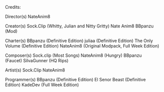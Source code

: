 Credits:  

Director(s) 
NateAnim8  

Creator(s) 
Sock.Clip (Whitty, Julian and Nitty Gritty) 
Nate Anim8 
BBpanzu (Mod)  

Charter(s) 
BBpanzu (Definitive Edition) 
juliaa (Definitive Edition) 
The Only Volume (Definitive Edition) 
NateAnim8 (Original Modpack, Full Week Edition)  

Composer(s) 
Sock.clip (Most Songs) 
NateAnim8 (Hungry) 
BBpanzu (Faucet) 
SilvaGunner (HQ Rips)   

Artist(s) 
Sock.Clip 
NateAnim8  

Programmer(s) 
BBpanzu (Definitive Edition) 
El Senor Beast (Definitive Edition)
KadeDev (Full Week Edition)

